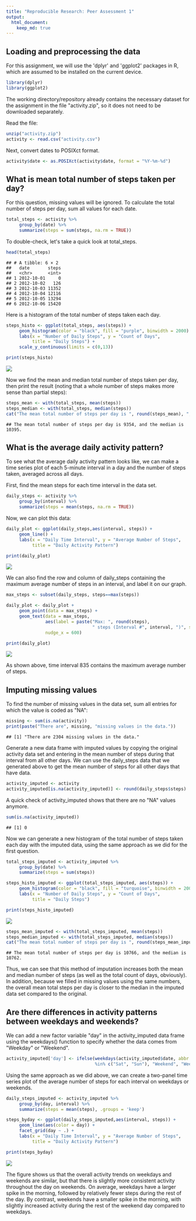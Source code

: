 ```yaml
---
title: "Reproducible Research: Peer Assessment 1"
output: 
  html_document:
    keep_md: true
---
```



## Loading and preprocessing the data

For this assignment, we will use the 'dplyr' and 'ggplot2' packages in R, which
are assumed to be installed on the current device.


```r
library(dplyr)
library(ggplot2)
```

The working directory/repository already contains the necessary dataset for the
assignment in the file "activity.zip", so it does not need to be downloaded separately.

Read the file:


```r
unzip("activity.zip")
activity <- read.csv("activity.csv")
```

Next, convert dates to POSIXct format.


```r
activity$date <- as.POSIXct(activity$date, format = "%Y-%m-%d")
```

## What is mean total number of steps taken per day?

For this question, missing values will be ignored.  To calculate the total
number of steps per day, sum all values for each date.


```r
total_steps <- activity %>%
     group_by(date) %>%
     summarize(steps = sum(steps, na.rm = TRUE))
```

To double-check, let's take a quick look at total_steps.


```r
head(total_steps)
```

```
## # A tibble: 6 × 2
##   date       steps
##   <chr>      <int>
## 1 2012-10-01     0
## 2 2012-10-02   126
## 3 2012-10-03 11352
## 4 2012-10-04 12116
## 5 2012-10-05 13294
## 6 2012-10-06 15420
```

Here is a histogram of the total number of steps taken each day.


```r
steps_histo <- ggplot(total_steps, aes(steps)) +
     geom_histogram(color = "black", fill = "purple", binwidth = 2000) +
     labs(x = "Number of Daily Steps", y = "Count of Days",
          title = "Daily Steps") +
     scale_y_continuous(limits = c(0,13))

print(steps_histo)
```

![](PA1_template_files/figure-html/histo-1.png)<!-- -->

Now we find the mean and median total number of steps taken per day, then print the result (noting that a whole number of steps makes more sense than partial steps):


```r
steps_mean <- with(total_steps, mean(steps))
steps_median <- with(total_steps, median(steps))
cat("The mean total number of steps per day is ", round(steps_mean), ", and the median is ", steps_median, ".", sep = "")
```

```
## The mean total number of steps per day is 9354, and the median is 10395.
```
## What is the average daily activity pattern?

To see what the average daily activity pattern looks like, we can make a time series plot of each 5-minute interval in a day and the number of steps taken, averaged across all days.

First, find the mean steps for each time interval in the data set.


```r
daily_steps <- activity %>%
     group_by(interval) %>%
     summarize(steps = mean(steps, na.rm = TRUE))
```

Now, we can plot this data:


```r
daily_plot <- ggplot(daily_steps,aes(interval, steps)) +
     geom_line() +
     labs(x = "Daily Time Interval", y = "Average Number of Steps",
          title = "Daily Activity Pattern")

print(daily_plot)
```

![](PA1_template_files/figure-html/unnamed-chunk-2-1.png)<!-- -->

We can also find the row and column of daily_steps containing the maximum average number of steps in an interval, and label it on our graph.


```r
max_steps <- subset(daily_steps, steps==max(steps))

daily_plot <- daily_plot + 
     geom_point(data = max_steps) +
     geom_text(data = max_steps,
               aes(label = paste("Max: ", round(steps),
                                 " steps (Interval #", interval, ")", sep = "")),
               nudge_x = 600)

print(daily_plot)
```

![](PA1_template_files/figure-html/unnamed-chunk-3-1.png)<!-- -->

As shown above, time interval 835 contains the maximum average number of steps.

## Imputing missing values

To find the number of missing values in the data set, sum all entries for which the value is coded as "NA":


```r
missing <- sum(is.na(activity))
print(paste("There are", missing, "missing values in the data."))
```

```
## [1] "There are 2304 missing values in the data."
```
Generate a new data frame with imputed values by copying the original activity data set and entering in the mean number of steps during that interval from all other days. We can use the daily_steps data that we generated above to get the mean number of steps for all other days that have data.


```r
activity_imputed <- activity
activity_imputed[is.na(activity_imputed)] <- round(daily_steps$steps)
```

A quick check of activity_imputed shows that there are no "NA" values anymore.


```r
sum(is.na(activity_imputed))
```

```
## [1] 0
```

Now we can generate a new histogram of the total number of steps taken each day with the imputed data, using the same approach as we did for the first question.


```r
total_steps_imputed <- activity_imputed %>%
     group_by(date) %>%
     summarize(steps = sum(steps))

steps_histo_imputed <- ggplot(total_steps_imputed, aes(steps)) +
     geom_histogram(color = "black", fill = "turquoise", binwidth = 2000) +
     labs(x = "Number of Daily Steps", y = "Count of Days",
          title = "Daily Steps")

print(steps_histo_imputed)
```

![](PA1_template_files/figure-html/unnamed-chunk-7-1.png)<!-- -->

```r
steps_mean_imputed <- with(total_steps_imputed, mean(steps))
steps_median_imputed <- with(total_steps_imputed, median(steps))
cat("The mean total number of steps per day is ", round(steps_mean_imputed), ", and the median is ", steps_median_imputed, ".", sep = "")
```

```
## The mean total number of steps per day is 10766, and the median is 10762.
```
Thus, we can see that this method of imputation increases both the mean and median number of steps (as well as the total count of days, obviously). In addition, because we filled in missing values using the same numbers, the overall mean total steps per day is closer to the median in the imputed data set compared to the original.

## Are there differences in activity patterns between weekdays and weekends?

We can add a new factor variable "day" in the activity_imputed data frame using the weekdays() function to specify whether the data comes from "Weekday" or "Weekend".


```r
activity_imputed['day'] <- ifelse(weekdays(activity_imputed$date, abbr = TRUE)
                                  %in% c("Sat", "Sun"), "Weekend", "Weekday")
```

Using the same approach as we did above, we can create a two-panel time series plot of the average number of steps for each interval on weekdays or weekends.


```r
daily_steps_imputed <- activity_imputed %>%
     group_by(day, interval) %>%
     summarize(steps = mean(steps), .groups = 'keep')

steps_byday <- ggplot(daily_steps_imputed,aes(interval, steps)) +
     geom_line(aes(color = day)) +
     facet_grid(day ~ .) +
     labs(x = "Daily Time Interval", y = "Average Number of Steps",
          title = "Daily Activity Pattern")

print(steps_byday)
```

![](PA1_template_files/figure-html/unnamed-chunk-10-1.png)<!-- -->

The figure shows us that the overall activity trends on weekdays and weekends are similar, but that there is slightly more consistent activity throughout the day on weekends. On average, weekdays have a larger spike in the morning, followed by relatively fewer steps during the rest of the day. By contrast, weekends have a smaller spike in the morning, with slightly increased activity during the rest of the weekend day compared to weekdays.
